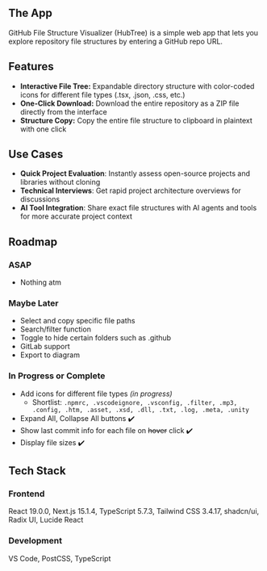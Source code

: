 
## The App
GitHub File Structure Visualizer (HubTree) is a simple web app that lets you explore repository file structures by entering a GitHub repo URL.

## Features
- **Interactive File Tree:** Expandable directory structure with color-coded icons for different file types (.tsx, .json, .css, etc.)
- **One-Click Download:** Download the entire repository as a ZIP file directly from the interface
- **Structure Copy:** Copy the entire file structure to clipboard in plaintext with one click

## Use Cases
- **Quick Project Evaluation**: Instantly assess open-source projects and libraries without cloning
- **Technical Interviews**: Get rapid project architecture overviews for discussions
- **AI Tool Integration**: Share exact file structures with AI agents and tools for more accurate project context
  
## Roadmap
### ASAP
- Nothing atm
### Maybe Later
- Select and copy specific file paths
- Search/filter function
- Toggle to hide certain folders such as .github
- GitLab support
- Export to diagram
### In Progress or Complete
- Add icons for different file types *(in progress)*
  - Shortlist: `.npmrc, .vscodeignore, .vsconfig, .filter, .mp3, .config, .htm, .asset, .xsd, .dll, .txt, .log, .meta, .unity`
- Expand All, Collapse All buttons ✔️
- Show last commit info for each file on ~~hover~~ click ✔️
- Display file sizes ✔️
  
## Tech Stack

### Frontend
React 19.0.0, Next.js 15.1.4, TypeScript 5.7.3, Tailwind CSS 3.4.17, shadcn/ui, Radix UI, Lucide React
### Development
VS Code, PostCSS, TypeScript


